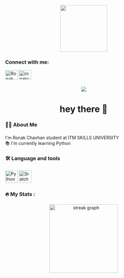 <div align="center">
  <img height="150" src="https://avatars.githubusercontent.com/u/184059498?s=400&u=78db83b8cdba12a583415e921ea07e41b554db31&v=4" />
</div>

###

<h3 align="left">Connect with me:</h3>
<p align="left">
<a href="https://www.linkedin.com/in/ronak-chavhan-b3343a32b/" target="blank"><img align="center" src="https://raw.githubusercontent.com/rahuldkjain/github-profile-readme-generator/master/src/images/icons/Social/linked-in-alt.svg" alt="Ronak Chavhan" height="30" width="40" /></a>
<a href="https://www.instagram.com/ronakchavhan89/" target="blank"><img align="center" src="https://raw.githubusercontent.com/rahuldkjain/github-profile-readme-generator/master/src/images/icons/Social/instagram.svg" alt="ronakchavhan89" height="30" width="40" /></a>
</p>


###

<div align="center">
  <img src="https://visitor-badge.laobi.icu/badge?page_id=ronak-uh.ronak-uh"  />
</div>

###

<h1 align="center">hey there 👋</h1>

###

<h3 align="left">👩‍💻  About Me</h3>

###

<p align="left">I'm Ronak Chavhan student at ITM SKILLS UNIVERSITY <br> 📚 I'm currently learning Python <br> </p>

###

<h3 align="left">🛠 Language and tools</h3>

###

<div align="left">
  <img src="https://upload.wikimedia.org/wikipedia/commons/thumb/c/c3/Python-logo-notext.svg/1869px-Python-logo-notext.svg.png" height="40" alt="Python logo"  />
  <img src="https://yt3.googleusercontent.com/ytc/AIdro_lXlVT7nmWqvZSRFCgM4Fq-i1Kq9ATMxLqKqd8T4HtE4Q=s900-c-k-c0x00ffffff-no-rj" height="40" alt="Sratch logo" />
</div>

###

<h3 align="left">🔥   My Stats :</h3>

###

<div align="center">
  <img src="https://streak-stats.demolab.com?user=ronak-uh&locale=en&mode=daily&theme=dark&hide_border=false&border_radius=5&order=3" height="220" alt="streak graph"  />
</div>

###

<!---
Ronak-uh/Ronak-uh is a ✨ special ✨ repository because its `README.md` (this file) appears on your GitHub profile.
You can click the Preview link to take a look at your changes.
--->
